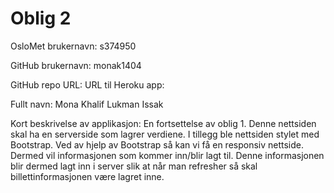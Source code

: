 Oblig 2
=======
OsloMet brukernavn: s374950

GitHub brukernavn: monak1404

GitHub repo URL: 
URL til Heroku app: 

Fullt navn: Mona Khalif Lukman Issak

Kort beskrivelse av applikasjon:
En fortsettelse av oblig 1. 
Denne nettsiden skal ha en serverside som lagrer verdiene. I tillegg ble nettsiden stylet med Bootstrap. 
Ved av hjelp av Bootstrap så kan vi få en responsiv nettside.
Dermed vil informasjonen som kommer inn/blir lagt til. Denne informasjonen blir dermed lagt inn i server 
slik at når man refresher så skal billettinformasjonen være lagret inne.
